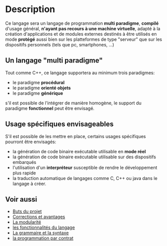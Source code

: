 <a  id="top" ></a>
# Description

Ce langage sera un langage de programmation **multi paradigme**,
**compilé** d'usage général, **n'ayant pas recours à une machine virtuelle**,
adapté à la création d'applications et de modules externes destinés à
être utilisés en mode **protégé** aussi bien sur les platteformes de
type "serveur" que sur les dispositifs personnels
(tels que pc, smartphones, ...)


<a id="paradigms" ></a>
## Un langage "multi paradigme"

Tout comme C++, ce langage supportera au minimum trois paradigmes:

- le paradigme **procédural**
- le paradigme **orienté objets**
- le paradigme **générique**

s'il est possible de l'intégrer de manière homogène, le support du paradigme
**fonctionnel** peut être envisagé.

<a id="specifics" ></a>
## Usage spécifiques envisageables

S'il est possible de les mettre en place, certains usages spécifiques pourront
être envisagés:

- la génération de code binaire exécutable utilisable en **mode réel**
- la génération de code binaire exécutable utilisable sur des dispositifs embarqués
- l'utilisation d'un **interpréteur** susceptible de rendre le développement
  plus rapide
- la traduction automatique de langages comme C, C++ ou java dans le langage
  à  créer.
<a id="also"></a>
## Voir aussi
- [Buts du projet](README.md#top)
- [Corrections et avantages](changes.md#top)
- [La modularité](modules.md#top)
- [les fonctionnalités du langage](functionalities.md#top)
- [La grammaire et la syntaxe](grammar.md#top)
- [la programmation par contrat](ppc.md#top)

